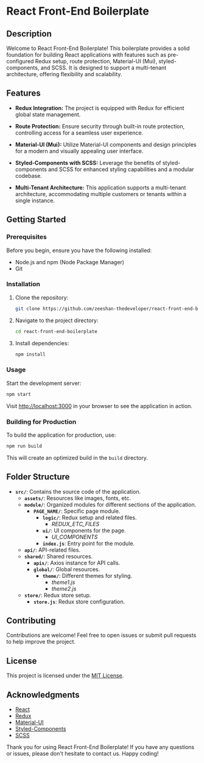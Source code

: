 # React Front-End Boilerplate

## Description

Welcome to React Front-End Boilerplate! This boilerplate provides a solid foundation for building React applications with features such as pre-configured Redux setup, route protection, Material-UI (Mui), styled-components, and SCSS. It is designed to support a multi-tenant architecture, offering flexibility and scalability.

## Features

- **Redux Integration:** The project is equipped with Redux for efficient global state management.

- **Route Protection:** Ensure security through built-in route protection, controlling access for a seamless user experience.

- **Material-UI (Mui):** Utilize Material-UI components and design principles for a modern and visually appealing user interface.

- **Styled-Components with SCSS:** Leverage the benefits of styled-components and SCSS for enhanced styling capabilities and a modular codebase.

- **Multi-Tenant Architecture:** This application supports a multi-tenant architecture, accommodating multiple customers or tenants within a single instance.

## Getting Started

### Prerequisites

Before you begin, ensure you have the following installed:

- Node.js and npm (Node Package Manager)
- Git

### Installation

1. Clone the repository:

    ```bash
    git clone https://github.com/zeeshan-thedeveloper/react-front-end-boilerplate.git
    ```

2. Navigate to the project directory:

    ```bash
    cd react-front-end-boilerplate
    ```

3. Install dependencies:

    ```bash
    npm install
    ```

### Usage

Start the development server:

```bash
npm start
```

Visit [http://localhost:3000](http://localhost:3000) in your browser to see the application in action.

### Building for Production

To build the application for production, use:

```bash
npm run build
```

This will create an optimized build in the `build` directory.

## Folder Structure

- **`src/`**: Contains the source code of the application.
  - **`assets/`**: Resources like images, fonts, etc.
  - **`module/`**: Organized modules for different sections of the application.
    - **`PAGE_NAME/`**: Specific page module.
      - **`logic/`**: Redux setup and related files.
        - *REDUX_ETC_FILES*
      - **`ui/`**: UI components for the page.
        - *UI_COMPONENTS*
      - **`index.js`**: Entry point for the module.
  - **`api/`**: API-related files.
  - **`shared/`**: Shared resources.
    - **`apis/`**: Axios instance for API calls.
    - **`global/`**: Global resources.
      - **`theme/`**: Different themes for styling.
        - *theme1.js*
        - *theme2.js*
  - **`store/`**: Redux store setup.
    - **`store.js`**: Redux store configuration.

## Contributing

Contributions are welcome! Feel free to open issues or submit pull requests to help improve the project.

## License

This project is licensed under the [MIT License](LICENSE).

## Acknowledgments

- [React](https://reactjs.org/)
- [Redux](https://redux.js.org/)
- [Material-UI](https://material-ui.com/)
- [Styled-Components](https://styled-components.com/)
- [SCSS](https://sass-lang.com/)

Thank you for using React Front-End Boilerplate! If you have any questions or issues, please don't hesitate to contact us. Happy coding!
